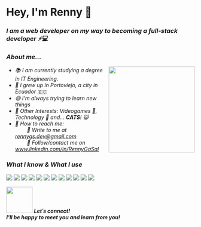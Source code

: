 # Hey, I'm Renny 👋

<h3><p><em>I am a web developer on my way to becoming a full-stack developer ⚡💻</p></h3>

### About me...

<img align='right' src="https://media.giphy.com/media/v1.Y2lkPTc5MGI3NjExYjQyMDNkZDA0MTAwNzI3YTA1N2M0ZjE2MTNkODUyYzUyMTk3MDFiYyZjdD1z/kBrSH5C4ps9nyNDo4S/giphy.gif" width="230">

- 📚 I am currently studying a degree in IT Engineering.
- 🌱 I grew up in Portoviejo, a city in Ecuador :ecuador:
- 😄 I'm always trying to learn new things
- 🎲 Other Interests: Videogames 👾, Technology 📱 and... <b>CATS</b>! 😺
- :mag_right: How to reach me:<br>
        &nbsp; &nbsp; &nbsp; &nbsp; :e-mail: Write to me at  rennygs.dev@gmail.com </br> 
          &nbsp; &nbsp; &nbsp; &nbsp; :satellite: Follow/contact me on  www.linkedin.com/in/RennyGaSal </br> 

### What I know & What I use 

<img src = "https://img.shields.io/badge/-HTML5-E34F26?style=for-the-badge&logo=html5&logoColor=white"> 
<img src = "https://img.shields.io/badge/-CSS3-1572B6?style=for-the-badge&logo=css3&logoColor=white">
<img src="https://img.shields.io/badge/-Bootstrap-563D7C?style=for-the-badge&logo=bootstrap&logoColor=white">
<img src="https://img.shields.io/badge/-JavaScript-eed718?style=for-the-badge&logo=javascript&logoColor=ffffff">
<img src="https://img.shields.io/badge/postgres-%23316192.svg?style=for-the-badge&logo=postgresql&logoColor=white">
<img src="https://img.shields.io/badge/-MySQL-F29111?style=for-the-badge&logo=mysql&logoColor=FFFFFF">
<img src="https://img.shields.io/badge/-Express.js-787878?style=for-the-badge">
<img src="https://img.shields.io/badge/node.js-6DA55F?style=for-the-badge&logo=node.js&logoColor=white">
<img src="http://img.shields.io/badge/-Git-F1502F?style=for-the-badge&logo=git&logoColor=FFFFFF">
<img src="http://img.shields.io/badge/-Github-000000?style=for-the-badge&logo=github&logoColor=FFFFFF">
<img src="http://img.shields.io/badge/-VS%20Code-007ACC?style=for-the-badge&logo=visual%20studio%20code&logoColor=white">
<img src="https://img.shields.io/badge/figma-%23F24E1E.svg?style=for-the-badge&logo=figma&logoColor=white">


<br>

<img src="https://media.giphy.com/media/LnQjpWaON8nhr21vNW/giphy.gif" width="70"> <em><b> Let´s connect! </b> <br>
<b> I'll be happy to meet you and learn from you! </b></em>
